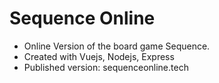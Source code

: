# Sequence Online
- Online Version of the board game Sequence.<br />
- Created with Vuejs, Nodejs, Express<br />
- Published version: sequenceonline.tech
